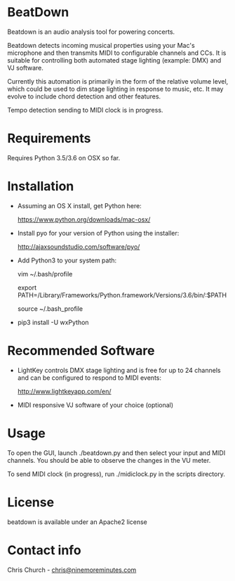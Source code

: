 BeatDown
========

Beatdown is an audio analysis tool for powering concerts.

Beatdown detects incoming musical properties using your Mac's microphone and then transmits MIDI to configurable channels and CCs. It is suitable for controlling both automated stage lighting (example: DMX) and VJ software.

Currently this automation is primarily in the form of the relative volume level, which could be used to dim stage lighting in response to music, etc. It may evolve to include chord detection and other features.

Tempo detection sending to MIDI clock is in progress.

Requirements
============

Requires Python 3.5/3.6 on OSX so far.

Installation
============

* Assuming an OS X install, get Python here:

   https://www.python.org/downloads/mac-osx/

* Install pyo for your version of Python using the installer: 
 
   http://ajaxsoundstudio.com/software/pyo/

* Add Python3 to your system path:

   vim ~/.bash/profile

   export PATH=/Library/Frameworks/Python.framework/Versions/3.6/bin/:$PATH
   
   source ~/.bash_profile

* pip3 install -U wxPython

Recommended Software
====================

* LightKey controls DMX stage lighting and is free for up to 24 channels and can be configured to respond to MIDI events:

   http://www.lightkeyapp.com/en/

* MIDI responsive VJ software of your choice (optional)

Usage
=====

To open the GUI, launch ./beatdown.py and then select your input and MIDI channels.  You should be able to observe the changes in the VU meter.

To send MIDI clock (in progress), run ./midiclock.py in the scripts directory.

License
=======

beatdown is available under an Apache2 license

Contact info
============

Chris Church - chris@ninemoreminutes.com

